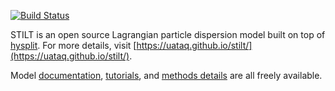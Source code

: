 [![Build Status](https://travis-ci.org/uataq/stilt.svg?branch=master)](https://travis-ci.org/uataq/stilt)

STILT is an open source Lagrangian particle dispersion model built on top of [hysplit](https://www.ready.noaa.gov/HYSPLIT.php). For more details, visit [https://uataq.github.io/stilt/](https://uataq.github.io/stilt/).

Model [documentation](https://uataq.github.io/stilt/docs/), [tutorials](https://uataq.github.io/stilt/tutorials/), and [methods details](https://www.geosci-model-dev-discuss.net/gmd-2018-20/) are all freely available.
